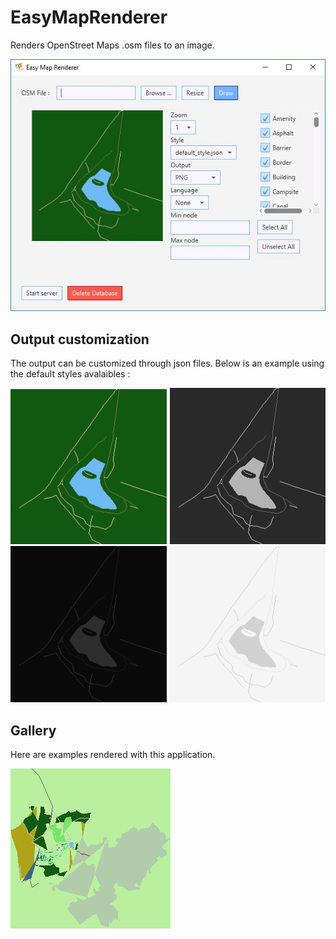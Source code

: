 # EasyMapRenderer

Renders OpenStreet Maps .osm files to an image.

![Preview](https://raw.githubusercontent.com/guillaumeguerin/EasyMapRenderer/master/preview.jpg "Preview")

## Output customization

The output can be customized through json files. Below is an example using the default styles avalaibles :

![default style](https://raw.githubusercontent.com/guillaumeguerin/EasyMapRenderer/master/style1.jpg "Style 1")
![black and white style](https://raw.githubusercontent.com/guillaumeguerin/EasyMapRenderer/master/style2.jpg "Style 2")
![dark style](https://raw.githubusercontent.com/guillaumeguerin/EasyMapRenderer/master/style3.jpg "Style 3")
![light style](https://raw.githubusercontent.com/guillaumeguerin/EasyMapRenderer/master/style4.jpg "Style 4")


## Gallery

Here are examples rendered with this application.

![Farm](https://raw.githubusercontent.com/guillaumeguerin/EasyMapRenderer/master/output1.png "Farm")
